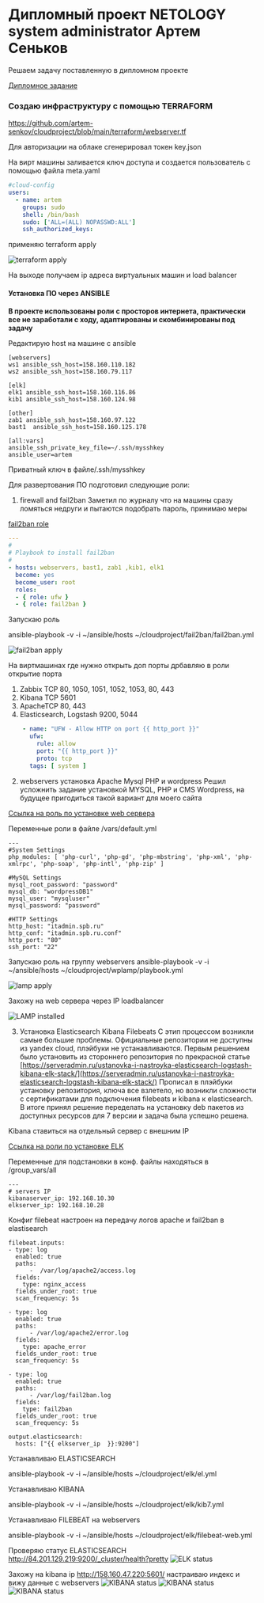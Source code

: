 # Дипломный проект NETOLOGY system administrator Артем Сеньков 

Решаем задачу поставленную в дипломном проекте


[Дипломное задание](https://github.com/netology-code/sys-diplom/blob/diplom-zabbix/README.md)

### Создаю инфраструктуру с помощью TERRAFORM 

https://github.com/artem-senkov/cloudproject/blob/main/terraform/webserver.tf

Для авторизации на облаке сгенерировал токен key.json

На вирт машины заливается ключ доступа и создается пользователь с помощью файла meta.yaml

```yaml
#cloud-config
users:
  - name: artem
    groups: sudo
    shell: /bin/bash
    sudo: ['ALL=(ALL) NOPASSWD:ALL']
    ssh_authorized_keys:

```

применяю terraform apply

![terraform apply](https://github.com/artem-senkov/cloudproject/blob/main/img/tfapply01.png)

На выходе получаем ip адреса виртуальных машин и load balancer

#### Установка ПО через ANSIBLE 

**В проекте использованы роли с просторов интернета, практически все не заработали с ходу, адаптированы и скомбинированы под задачу** 

Редактирую host на машине с ansible
```
[webservers]
ws1 ansible_ssh_host=158.160.110.182
ws2 ansible_ssh_host=158.160.79.117

[elk]
elk1 ansible_ssh_host=158.160.116.86
kib1 ansible_ssh_host=158.160.124.98

[other]
zab1 ansible_ssh_host=158.160.97.122
bast1  ansible_ssh_host=158.160.125.178

[all:vars]
ansible_ssh_private_key_file=~/.ssh/mysshkey
ansible_user=artem
```
Приватный ключ в файле/.ssh/mysshkey


Для развертования ПО подготовил следующие роли:

1. firewall and fail2ban 
Заметил по журналу что на машины сразу ломяться недруги и пытаются подобрать пароль, принимаю меры

[fail2ban role](https://github.com/artem-senkov/cloudproject/tree/main/fail2ban/roles/fail2ban)

```yaml
---
#
# Playbook to install fail2ban
#
- hosts: webservers, bast1, zab1 ,kib1, elk1
  become: yes
  become_user: root
  roles:
  - { role: ufw }
  - { role: fail2ban }
```

Запускаю роль

ansible-playbook -v -i ~/ansible/hosts ~/cloudproject/fail2ban/fail2ban.yml

![fail2ban apply](https://github.com/artem-senkov/cloudproject/blob/main/img/fail2ban.png)

На виртмашинах где нужно открыть доп порты дрбавляю в роли открытие порта 

1. Zabbix TCP  80, 1050, 1051, 1052,  1053, 80, 443
2. Kibana TCP  5601
3. ApacheTCP  80, 443
4. Elasticsearch, Logstash 9200, 5044
   
```yaml
    - name: "UFW - Allow HTTP on port {{ http_port }}"
      ufw:
        rule: allow
        port: "{{ http_port }}"
        proto: tcp
      tags: [ system ]
```
2. webservers установка Apache Mysql PHP и wordpress
Решил усложнить задание установкой MYSQL, PHP и CMS Wordpress, на будущее пригодиться такой вариант для моего сайта

 [Ссылка на роль по установке web сервера](https://github.com/artem-senkov/cloudproject/tree/main/wplamp)

Переменные роли в файле /vars/default.yml
```
---
#System Settings
php_modules: [ 'php-curl', 'php-gd', 'php-mbstring', 'php-xml', 'php-xmlrpc', 'php-soap', 'php-intl', 'php-zip' ]

#MySQL Settings
mysql_root_password: "password"
mysql_db: "wordpressDB1"
mysql_user: "mysqluser"
mysql_password: "password"

#HTTP Settings
http_host: "itadmin.spb.ru"
http_conf: "itadmin.spb.ru.conf"
http_port: "80"
ssh_port: "22"
```
Запускаю роль на группу webservers
ansible-playbook -v -i ~/ansible/hosts ~/cloudproject/wplamp/playbook.yml

![lamp apply](https://github.com/artem-senkov/cloudproject/blob/main/img/lamp.png)

Захожу на web сервера через IP loadbalancer

![LAMP installed](https://github.com/artem-senkov/cloudproject/blob/main/img/lampresult.png)

3. Установка Elasticsearch Kibana Filebeats
   C этип процессом возникли самые большие проблемы. Официальные репозитории не доступны из yandex cloud, плэйбуки не устанавливаются. Первым решением было установить из стороннего репозитория по прекрасной статье [https://serveradmin.ru/ustanovka-i-nastroyka-elasticsearch-logstash-kibana-elk-stack/](https://serveradmin.ru/ustanovka-i-nastroyka-elasticsearch-logstash-kibana-elk-stack/) Прописал в плэйбуки установку репозитория, ключа все взлетело, но возникли сложности с сертификатами для подключения filebeats и kibana к elasticsearch. В итоге принял решение переделать на установку deb пакетов из доступных ресурсов для 7 версии и задача была успешно решена.

Kibana ставиться на отдельный сервер с внешним IP

[Ссылка на роли по установке ELK](https://github.com/artem-senkov/cloudproject/tree/main/elk)

Переменные для подстановки в конф. файлы находяться в /group_vars/all
```
---
# servers IP
kibanaserver_ip: 192.168.10.30
elkserver_ip: 192.168.10.28
```

Конфиг filebeat настроен на передачу логов apache и fail2ban в elastisearch
```
filebeat.inputs:
- type: log
  enabled: true
  paths:
      -  /var/log/apache2/access.log
  fields:
    type: nginx_access
  fields_under_root: true
  scan_frequency: 5s

- type: log
  enabled: true
  paths:
      - /var/log/apache2/error.log
  fields:
    type: apache_error
  fields_under_root: true
  scan_frequency: 5s

- type: log
  enabled: true
  paths:
      - /var/log/fail2ban.log
  fields:
    type: fail2ban
  fields_under_root: true
  scan_frequency: 5s

output.elasticsearch:
  hosts: ["{{ elkserver_ip  }}:9200"]
```
Устанавливаю ELASTICSEARCH


ansible-playbook -v -i ~/ansible/hosts ~/cloudproject/elk/el.yml


Устанавливаю KIBANA


ansible-playbook -v -i ~/ansible/hosts ~/cloudproject/elk/kib7.yml


Устанавливаю FILEBEAT на webservers


ansible-playbook -v -i ~/ansible/hosts ~/cloudproject/elk/filebeat-web.yml


Проверяю статус ELASTICSEARCH http://84.201.129.219:9200/_cluster/health?pretty
![ELK status](https://github.com/artem-senkov/cloudproject/blob/main/img/elstatus.png)

Захожу на kibana ip http://158.160.47.220:5601/ настраиваю индекс и вижу данные с webservers
![KIBANA status](https://github.com/artem-senkov/cloudproject/blob/main/img/kib1.png)
![KIBANA status](https://github.com/artem-senkov/cloudproject/blob/main/img/kib2.png)
![KIBANA status](https://github.com/artem-senkov/cloudproject/blob/main/img/kib3.png)
